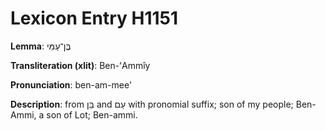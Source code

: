 # Lexicon Entry H1151

**Lemma**: בֶּן־עַמִּי

**Transliteration (xlit)**: Ben-ʻAmmîy

**Pronunciation**: ben-am-mee'

**Description**:
from בֵּן and עַם with pronomial suffix; son of my people; Ben-Ammi, a son of Lot; Ben-ammi.
